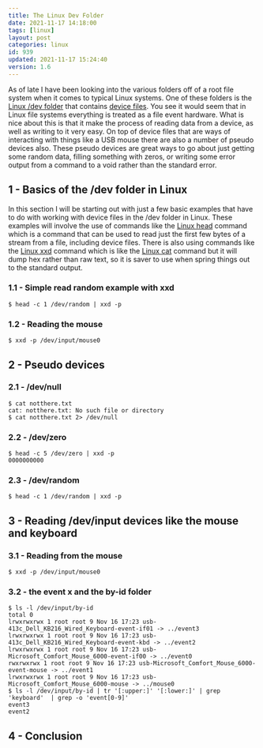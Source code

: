 ```yaml
---
title: The Linux Dev Folder
date: 2021-11-17 14:18:00
tags: [linux]
layout: post
categories: linux
id: 939
updated: 2021-11-17 15:24:40
version: 1.6
---
```


As of late I have been looking into the various folders off of a root file system when it comes to typical Linux systems. One of these folders is the [Linux \/dev folder](https://tldp.org/LDP/sag/html/dev-fs.html) that contains [device files](https://en.wikipedia.org/wiki/Device_file). You see it would seem that in Linux file systems everything is treated as a file event hardware. What is nice about this is that it make the process of reading data from a device, as well as writing to it very easy. On top of device files that are ways of interacting with things like a USB mouse there are also a number of pseudo devices also. These pseudo devices are great ways to go about just getting some random data, filling something with zeros, or writing some error output from a command to a void rather than the standard error.

<!-- more -->


## 1 - Basics of the \/dev folder in Linux

In this section I will be starting out with just a few basic examples that have to do with working with device files in the \/dev folder in Linux. These examples will involve the use of commands like the [Linux head](/2021/03/10/linux-head/) command which is a command that can be used to read just the first few bytes of a stream from a file, including device files. There is also using commands like the [Linux xxd](https://linux.die.net/man/1/xxd) command which is like the [Linux cat](/2020/11/11/linux-cat/) command but it will dump hex rather than raw text, so it is saver to use when spring things out to the standard output.

### 1.1 - Simple read random example with xxd

```
$ head -c 1 /dev/random | xxd -p
```

### 1.2 - Reading the mouse

```
$ xxd -p /dev/input/mouse0
```


## 2 - Pseudo devices

### 2.1 - \/dev\/null

```
$ cat notthere.txt
cat: notthere.txt: No such file or directory
$ cat notthere.txt 2> /dev/null
```

### 2.2 - \/dev\/zero

```
$ head -c 5 /dev/zero | xxd -p
0000000000
```

### 2.3 - \/dev\/random

```
$ head -c 1 /dev/random | xxd -p
```

## 3 - Reading \/dev\/input devices like the mouse and keyboard

### 3.1 - Reading from the mouse

```
$ xxd -p /dev/input/mouse0
```

### 3.2 - the event x and the by-id folder

```
$ ls -l /dev/input/by-id
total 0
lrwxrwxrwx 1 root root 9 Nov 16 17:23 usb-413c_Dell_KB216_Wired_Keyboard-event-if01 -> ../event3
lrwxrwxrwx 1 root root 9 Nov 16 17:23 usb-413c_Dell_KB216_Wired_Keyboard-event-kbd -> ../event2
lrwxrwxrwx 1 root root 9 Nov 16 17:23 usb-Microsoft_Comfort_Mouse_6000-event-if00 -> ../event0
rwxrwxrwx 1 root root 9 Nov 16 17:23 usb-Microsoft_Comfort_Mouse_6000-event-mouse -> ../event1
lrwxrwxrwx 1 root root 9 Nov 16 17:23 usb-Microsoft_Comfort_Mouse_6000-mouse -> ../mouse0
$ ls -l /dev/input/by-id | tr '[:upper:]' '[:lower:]' | grep 'keyboard'  | grep -o 'event[0-9]'
event3
event2
```

## 4 - Conclusion

